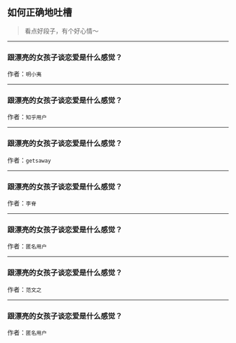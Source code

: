 ## 如何正确地吐槽

> 看点好段子，有个好心情～


 
---

### 跟漂亮的女孩子谈恋爱是什么感觉？

> 


作者：`明小夷`

---

### 跟漂亮的女孩子谈恋爱是什么感觉？

> 


作者：`知乎用户`

---

### 跟漂亮的女孩子谈恋爱是什么感觉？

> 


作者：`getsaway`

---

### 跟漂亮的女孩子谈恋爱是什么感觉？

> 


作者：`李脊`

---

### 跟漂亮的女孩子谈恋爱是什么感觉？

> 


作者：`匿名用户`

---

### 跟漂亮的女孩子谈恋爱是什么感觉？

> 


作者：`范文之`

---

### 跟漂亮的女孩子谈恋爱是什么感觉？

> 


作者：`匿名用户`